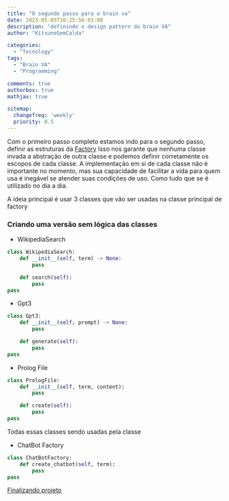 ```yaml
---
title: "O segundo passo para o brain va"
date: 2023-05-05T10:25:56-03:00
description: "definindo o design pattern do brain VA"
author: "KitsuneSemCalda"

categories:
  - "Tecnology"
tags:
  - "Brain VA"
  - "Programming"

comments: true
authorbox: true
mathjax: true

sitemap:
  changefreq: 'weekly'
  priority: 0.5
---
```


Com o primeiro passo completo estamos indo para o segundo passo, definir as estruturas da [Factory](https://pt.wikipedia.org/wiki/F%C3%A1brica_(programa%C3%A7%C3%A3o_orientada_a_objetos))
Isso nos garante que nenhuma classe invada a abstração de outra classe e podemos definir corretamente os escopos de cada classe. 
A implementação em si de cada classe não é importante no momento, mas sua capacidade de facilitar a vida para quem usa é inegável se atender suas condições de uso. 
Como tudo que se é utilizado no dia a dia.

A ideia principal é usar 3 classes que vão ser usadas na classe principal de factory

### Criando uma versão sem lógica das classes

- WikipediaSearch
```python
class WikipediaSearch:
    def __init__(self, term) -> None:
        pass

    def search(self):
        pass
pass
```
- Gpt3
```python
class Gpt3:
    def __init__(self, prompt) -> None:
        pass

    def generate(self):
        pass
pass
```
- Prolog File
```python
class PrologFile:
    def __init__(self, term, content):
        pass

    def create(self):
        pass
pass
```

Todas essas classes sendo usadas pela classe

- ChatBot Factory
```python
class ChatBotFactory:
    def create_chatbot(self, term):
        pass
pass
```

[Finalizando projeto](https://foxtechworld.github.io/2023/05/implementando-e-finalizando-o-brain-va/)

